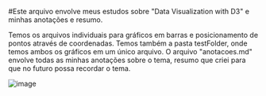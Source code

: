 #Este arquivo envolve meus estudos sobre "Data Visualization with D3" e minhas anotações e resumo.

Temos os arquivos individuais para gráficos em barras e posicionamento de pontos através de coordenadas.
Temos também a pasta testFolder, onde temos ambos os gráficos em um único arquivo.
O arquivo "anotacoes.md" envolve todas as minhas anotações sobre o tema, resumo que criei para que no futuro possa recordar o tema.

![image](https://github.com/pedroAugtIn/DataVisualizationD3/assets/158518938/e04e78a8-7865-46d1-aa6d-2b78b047e18f)
